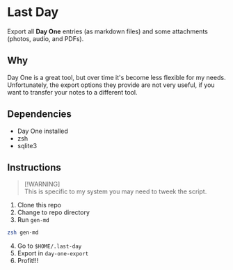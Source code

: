 # Last Day

Export all **Day One** entries (as markdown files) and some attachments (photos, audio, and PDFs).  

## Why

Day One is a great tool, but over time it's become less flexible for my needs. Unfortunately, the export options they provide are not very useful, if you want to transfer your notes to a different tool. 

## Dependencies

- Day One installed
- zsh
- sqlite3

## Instructions

> [!WARNING]\
> This is specific to my system you may need to tweek the script.  

1. Clone this repo
1. Change to repo directory
1. Run `gen-md`

```sh
zsh gen-md
```

4. Go to `$HOME/.last-day`
5. Export in `day-one-export`
6. Profit!!!

